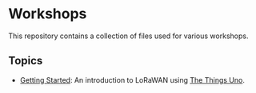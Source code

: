 # Workshops

This repository contains a collection of files used for various workshops.

## Topics

- [Getting Started](./Getting%20Started): An introduction to LoRaWAN using [The Things Uno](https://www.thethingsindustries.com/docs/devices/the-things-uno/).
